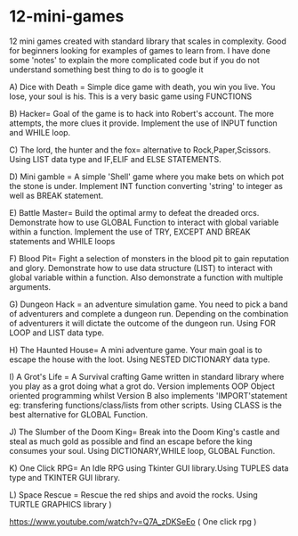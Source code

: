 # 12-mini-games
12 mini games created with standard library that scales in complexity. Good for beginners looking for examples of games to learn from.
I have done some 'notes' to explain the more complicated code but if you do not understand something best thing to do is to google it 

A) Dice with Death = Simple dice game with death, you win you live. You lose, your soul is his. This is a very basic game using FUNCTIONS 

B) Hacker= Goal of the game is to hack into Robert's account. The more attempts, the more clues it provide. Implement the use of INPUT function and WHILE loop.

C) The lord, the hunter and the fox= alternative to Rock,Paper,Scissors. Using LIST data type and IF,ELIF and ELSE STATEMENTS.

D) Mini gamble = A simple 'Shell' game where you make bets on which pot the stone is under. Implement INT function converting 'string' to integer as well as BREAK statement. 

E) Battle Master= Build the optimal army to defeat the dreaded orcs. Demonstrate how to use GLOBAL Function to interact with global variable within a function. Implement the use of TRY, EXCEPT AND BREAK statements and WHILE loops  

F) Blood Pit= Fight a selection of monsters in the blood pit to gain reputation and glory. Demonstrate how to use data structure (LIST) to interact with global variable within a function. Also demonstrate a function with multiple arguments.  

G) Dungeon Hack  = an adventure simulation game. You need to pick a band of adventurers and complete a dungeon run. Depending on the combination of adventurers it will dictate the outcome of the dungeon run. Using FOR LOOP and LIST data type.

H) The Haunted House= A mini adventure game. Your main goal is to escape the house with the loot. Using NESTED DICTIONARY data type. 

I) A Grot's Life = A Survival crafting Game written in standard library where you play as a grot doing what a grot do. Version implements OOP Object oriented programming whilst Version B also implements 'IMPORT'statement eg: transfering functions/class/lists from other scripts. Using CLASS is the best alternative for GLOBAL Function.

J) The Slumber of the Doom King= Break into the Doom King's castle and steal as much gold as possible and find an escape before the king consumes your soul. Using DICTIONARY,WHILE loop, GLOBAL Function.

K) One Click RPG= An Idle RPG using Tkinter GUI library.Using TUPLES data type and TKINTER GUI library. 

L) Space Rescue = Rescue the red ships and avoid the rocks. Using TURTLE GRAPHICS library ) 


https://www.youtube.com/watch?v=Q7A_zDKSeEo  ( One click rpg ) 
        
